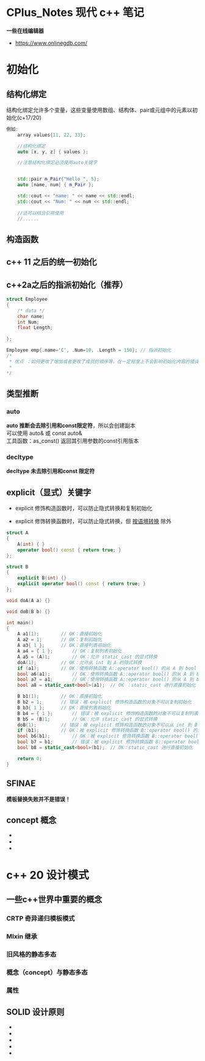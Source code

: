 # CPlus_Notes 现代 c++ 笔记

**一些在线编辑器**  
* https://www.onlinegdb.com/

# 初始化

## 结构化绑定

结构化绑定允许多个变量，这些变量使用数组、结构体、pair或元组中的元素以初始化(c+17/20)

``` c++
例如:
    array values{11, 22, 33};

    //结构化绑定 
    auto [x, y, z] { values };

    //注意结构化绑定必须使用auto关键字


    std::pair m_Pair{"Hello ", 5};
    auto [name, num] { m_Pair };

    std::cout << "name: " << name << std::endl;
    std::cout << "Num: " << num << std::endl;
    
    //还可以结合引用使用
    //......

```

## 构造函数

## c++ 11 之后的统一初始化

## c++2a之后的指派初始化（推荐）

``` c++
struct Employee
{
    /* data */
    char name;
    int Num;
    float Length;
    
};

Employee emp{.name='C', .Num=10, .Length = 150}; // 指派初始化
/* 
 * 优点 ：如何更改了增加或者更改了成员的顺序等，在一定程度上不会影响初始化内容的错误
 *  
*/

```


## 类型推断
### auto
**auto 推断会去除引用和const限定符**，所以会创建副本    
可以使用 auto& 或 const auto&     
工具函数：as_const() 返回其引用参数的const引用版本

### decltype
**decltype 未去除引用和const 限定符**


## explicit（显式）关键字
- explicit 修饰构造函数时，可以防止隐式转换和复制初始化

- explicit 修饰转换函数时，可以防止隐式转换，但 [按语境转换](https://zh.cppreference.com/w/cpp/language/implicit_conversion) 除外
```C++
struct A
{
	A(int) { }
	operator bool() const { return true; }
};

struct B
{
	explicit B(int) {}
	explicit operator bool() const { return true; }
};

void doA(A a) {}

void doB(B b) {}

int main()
{
	A a1(1);		// OK：直接初始化
	A a2 = 1;		// OK：复制初始化
	A a3{ 1 };		// OK：直接列表初始化
	A a4 = { 1 };		// OK：复制列表初始化
	A a5 = (A)1;		// OK：允许 static_cast 的显式转换 
	doA(1);			// OK：允许从 int 到 A 的隐式转换
	if (a1);		// OK：使用转换函数 A::operator bool() 的从 A 到 bool 的隐式转换
	bool a6(a1);		// OK：使用转换函数 A::operator bool() 的从 A 到 bool 的隐式转换
	bool a7 = a1;		// OK：使用转换函数 A::operator bool() 的从 A 到 bool 的隐式转换
	bool a8 = static_cast<bool>(a1);  // OK ：static_cast 进行直接初始化

	B b1(1);		// OK：直接初始化
	B b2 = 1;		// 错误：被 explicit 修饰构造函数的对象不可以复制初始化
	B b3{ 1 };		// OK：直接列表初始化
	B b4 = { 1 };		// 错误：被 explicit 修饰构造函数的对象不可以复制列表初始化
	B b5 = (B)1;		// OK：允许 static_cast 的显式转换
	doB(1);			// 错误：被 explicit 修饰构造函数的对象不可以从 int 到 B 的隐式转换
	if (b1);		// OK：被 explicit 修饰转换函数 B::operator bool() 的对象可以从 B 到 bool 的按语境转换
	bool b6(b1);		// OK：被 explicit 修饰转换函数 B::operator bool() 的对象可以从 B 到 bool 的按语境转换
	bool b7 = b1;		// 错误：被 explicit 修饰转换函数 B::operator bool() 的对象不可以隐式转换
	bool b8 = static_cast<bool>(b1);  // OK：static_cast 进行直接初始化

	return 0;
}
```



## SFINAE
**模板替换失败并不是错误！**


## concept 概念

*   
*   
*   

# c++ 20 设计模式

## 一些c++世界中重要的概念

### CRTP 奇异递归模板模式

### MIxin 继承

### 旧风格的静态多态


### 概念（concept）与静态多态

### 属性

## SOLID 设计原则
* 
* 
* 
* 
* 









